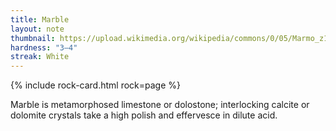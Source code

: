 ```yaml
---
title: Marble
layout: note
thumbnail: https://upload.wikimedia.org/wikipedia/commons/0/05/Marmo_z17.JPG
hardness: "3–4"
streak: White
---
```

{% include rock-card.html rock=page %}

Marble is metamorphosed limestone or dolostone; interlocking calcite or dolomite crystals take a high polish and effervesce in dilute acid.
